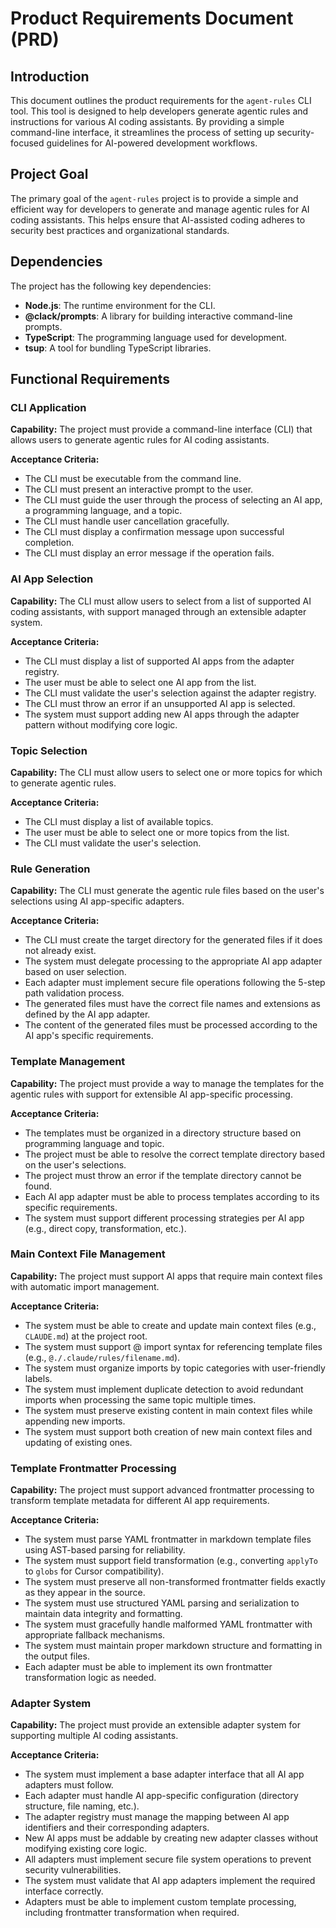 
# Product Requirements Document (PRD)

## Introduction

This document outlines the product requirements for the `agent-rules` CLI tool. This tool is designed to help developers generate agentic rules and instructions for various AI coding assistants. By providing a simple command-line interface, it streamlines the process of setting up security-focused guidelines for AI-powered development workflows.

## Project Goal

The primary goal of the `agent-rules` project is to provide a simple and efficient way for developers to generate and manage agentic rules for AI coding assistants. This helps ensure that AI-assisted coding adheres to security best practices and organizational standards.

## Dependencies

The project has the following key dependencies:

- **Node.js**: The runtime environment for the CLI.
- **@clack/prompts**: A library for building interactive command-line prompts.
- **TypeScript**: The programming language used for development.
- **tsup**: A tool for bundling TypeScript libraries.

## Functional Requirements

### CLI Application

**Capability:** The project must provide a command-line interface (CLI) that allows users to generate agentic rules for AI coding assistants.

**Acceptance Criteria:**

- The CLI must be executable from the command line.
- The CLI must present an interactive prompt to the user.
- The CLI must guide the user through the process of selecting an AI app, a programming language, and a topic.
- The CLI must handle user cancellation gracefully.
- The CLI must display a confirmation message upon successful completion.
- The CLI must display an error message if the operation fails.

### AI App Selection

**Capability:** The CLI must allow users to select from a list of supported AI coding assistants, with support managed through an extensible adapter system.

**Acceptance Criteria:**

- The CLI must display a list of supported AI apps from the adapter registry.
- The user must be able to select one AI app from the list.
- The CLI must validate the user's selection against the adapter registry.
- The CLI must throw an error if an unsupported AI app is selected.
- The system must support adding new AI apps through the adapter pattern without modifying core logic.

### Topic Selection

**Capability:** The CLI must allow users to select one or more topics for which to generate agentic rules.

**Acceptance Criteria:**

- The CLI must display a list of available topics.
- The user must be able to select one or more topics from the list.
- The CLI must validate the user's selection.

### Rule Generation

**Capability:** The CLI must generate the agentic rule files based on the user's selections using AI app-specific adapters.

**Acceptance Criteria:**

- The CLI must create the target directory for the generated files if it does not already exist.
- The system must delegate processing to the appropriate AI app adapter based on user selection.
- Each adapter must implement secure file operations following the 5-step path validation process.
- The generated files must have the correct file names and extensions as defined by the AI app adapter.
- The content of the generated files must be processed according to the AI app's specific requirements.

### Template Management

**Capability:** The project must provide a way to manage the templates for the agentic rules with support for extensible AI app-specific processing.

**Acceptance Criteria:**

- The templates must be organized in a directory structure based on programming language and topic.
- The project must be able to resolve the correct template directory based on the user's selections.
- The project must throw an error if the template directory cannot be found.
- Each AI app adapter must be able to process templates according to its specific requirements.
- The system must support different processing strategies per AI app (e.g., direct copy, transformation, etc.).

### Main Context File Management

**Capability:** The project must support AI apps that require main context files with automatic import management.

**Acceptance Criteria:**

- The system must be able to create and update main context files (e.g., `CLAUDE.md`) at the project root.
- The system must support @ import syntax for referencing template files (e.g., `@./.claude/rules/filename.md`).
- The system must organize imports by topic categories with user-friendly labels.
- The system must implement duplicate detection to avoid redundant imports when processing the same topic multiple times.
- The system must preserve existing content in main context files while appending new imports.
- The system must support both creation of new main context files and updating of existing ones.

### Template Frontmatter Processing

**Capability:** The project must support advanced frontmatter processing to transform template metadata for different AI app requirements.

**Acceptance Criteria:**

- The system must parse YAML frontmatter in markdown template files using AST-based parsing for reliability.
- The system must support field transformation (e.g., converting `applyTo` to `globs` for Cursor compatibility).
- The system must preserve all non-transformed frontmatter fields exactly as they appear in the source.
- The system must use structured YAML parsing and serialization to maintain data integrity and formatting.
- The system must gracefully handle malformed YAML frontmatter with appropriate fallback mechanisms.
- The system must maintain proper markdown structure and formatting in the output files.
- Each adapter must be able to implement its own frontmatter transformation logic as needed.

### Adapter System

**Capability:** The project must provide an extensible adapter system for supporting multiple AI coding assistants.

**Acceptance Criteria:**

- The system must implement a base adapter interface that all AI app adapters must follow.
- Each adapter must handle AI app-specific configuration (directory structure, file naming, etc.).
- The adapter registry must manage the mapping between AI app identifiers and their corresponding adapters.
- New AI apps must be addable by creating new adapter classes without modifying existing core logic.
- All adapters must implement secure file system operations to prevent security vulnerabilities.
- The system must validate that AI app adapters implement the required interface correctly.
- Adapters must be able to implement custom template processing, including frontmatter transformation when required.
